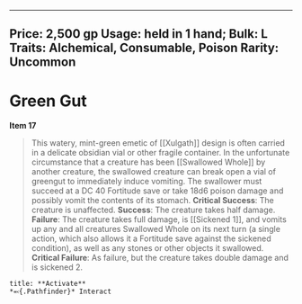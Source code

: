 
---
Price: 2,500 gp
Usage: held in 1 hand;
Bulk: L
Traits: Alchemical, Consumable, Poison
Rarity: Uncommon
---

# Green Gut

**Item 17**

> This watery, mint-green emetic of [[Xulgath]] design is often carried in a delicate obsidian vial or other fragile container. In the unfortunate circumstance that a creature has been [[Swallowed Whole]] by another creature, the swallowed creature can break open a vial of greengut to immediately induce vomiting. The swallower must succeed at a DC 40 Fortitude save or take 18d6 poison damage and possibly vomit the contents of its stomach.
**Critical Success**: The creature is unaffected.
**Success**: The creature takes half damage.
**Failure**: The creature takes full damage, is [[Sickened 1]], and vomits up any and all creatures Swallowed Whole on its next turn (a single action, which also allows it a Fortitude save against the sickened condition), as well as any stones or other objects it swallowed.
**Critical Failure**: As failure, but the creature takes double damage and is sickened 2.

```ad-embed-ability
title: **Activate**
*⬻{.Pathfinder}* Interact 
```
